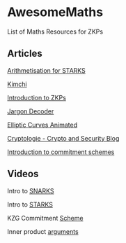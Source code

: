 # AwesomeMaths
List of Maths Resources for ZKPs

## Articles


[Arithmetisation for STARKS](https://medium.com/starkware/arithmetization-i-15c046390862)

[Kimchi](https://extropy-io.medium.com/why-is-mina-so-tasty-part-1-kimchi-5cc8603a4e69)  

[Introduction to ZKPs](https://extropy-io.medium.com/a-gentintroduction-to-zero-knowledge-proofs-ca5cb1a69b5a)

[Jargon Decoder](https://nmohnblatt.github.io/zk-jargon-decoder)

[Elliptic Curves Animated](https://curves.xargs.org/)

[Cryptologie - Crypto and Security Blog](https://www.cryptologie.net/)

[Introduction to commitment schemes](https://blockdoc.substack.com/p/an-introduction-to-commitment-schemes)


## Videos

Intro to [SNARKS](https://www.youtube.com/watch?v=h-94UhJLeck)

Intro to [STARKS](https://www.youtube.com/watch?v=9VuZvdxFZQo)

KZG Commitment [Scheme](https://www.youtube.com/watch?v=iwOovhLU8U4)

Inner product [arguments](https://www.youtube.com/watch?v=RaEs5mnXIhY&list=PLj80z0cJm8QErn3akRcqvxUsyXWC81OGq&index=18)

